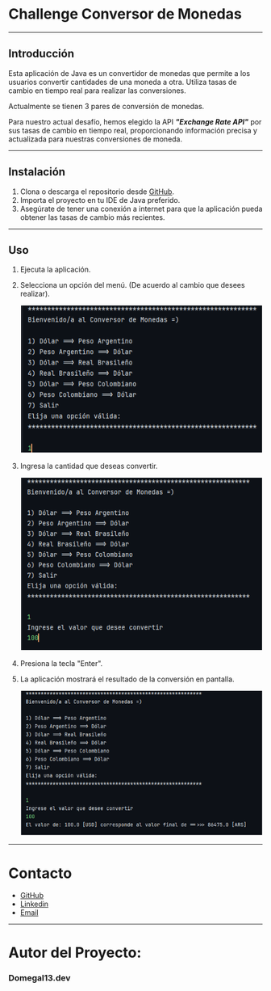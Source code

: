 # Challenge Conversor de Monedas

---

## Introducción

Esta aplicación de Java es un convertidor de monedas que permite a los usuarios convertir cantidades de una moneda a otra. Utiliza tasas de cambio en tiempo real para realizar las conversiones.

Actualmente se tienen 3 pares de conversión de monedas.

Para nuestro actual desafío, hemos elegido la API **_"Exchange Rate API"_** por sus tasas de cambio en tiempo real, proporcionando información precisa y actualizada para nuestras conversiones de moneda.

---

## Instalación

1. Clona o descarga el repositorio desde [GitHub](https://github.com/Domegal13/challenge-conversor-de-monedas).
2. Importa el proyecto en tu IDE de Java preferido.
3. Asegúrate de tener una conexión a internet para que la aplicación pueda obtener las tasas de cambio más recientes.

---

## Uso

1. Ejecuta la aplicación.
2. Selecciona un opción del menú. (De acuerdo al cambio que desees realizar).

   ![Menú](./images/01-pantalla-principal.png "Menú Principal")

3. Ingresa la cantidad que deseas convertir.

   ![Menú](./images/02-cantidad-a-convertir.png "Cantidad a Convertir")

4. Presiona la tecla "Enter".
5. La aplicación mostrará el resultado de la conversión en pantalla.

   ![Menú](./images/03-resultado-en-pantalla.png "Resultado en Pantalla")

---

# Contacto

- [GitHub](https://github.com/Domegal13)
- [Linkedin](https://www.linkedin.com/in/domegal13/)
- [Email](mailto:domegal13.dev@gmail.com "domegal13.dev@gmail.com")

---

# Autor del Proyecto:

### Domegal13.dev

